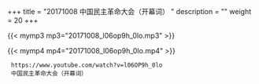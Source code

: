 +++
title = "20171008  中国民主革命大会（开幕词） "
description = ""
weight = 20
+++

{{< mymp3 mp3="20171008_l06op9h_0lo.mp3" >}}

{{< mymp4 mp4="20171008_l06op9h_0lo.mp4" >}}

     
     https://www.youtube.com/watch?v=l06OP9h_0lo 
     中国民主革命大会（开幕词） 

